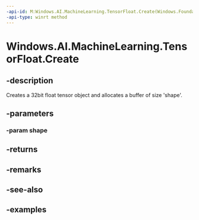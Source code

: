 ```yaml
---
-api-id: M:Windows.AI.MachineLearning.TensorFloat.Create(Windows.Foundation.Collections.IIterable{System.Int64})
-api-type: winrt method
---
```


<!-- Method syntax.
public TensorFloat TensorFloat.Create(IIterable<Int64> shape)
-->

# Windows.AI.MachineLearning.TensorFloat.Create

## -description
Creates a 32bit float tensor object and allocates a buffer of size 'shape'.
## -parameters
### -param shape

## -returns

## -remarks

## -see-also

## -examples
